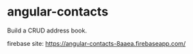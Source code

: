 # angular-contacts

Build a CRUD address book.


firebase site: https://angular-contacts-8aaea.firebaseapp.com/
